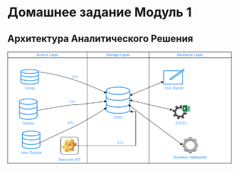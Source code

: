 # Домашнее задание Модуль 1
## Архитектура Аналитического Решения
![DWH](https://github.com/pashavill/data-engineering-learning/blob/main/DE-101/Module01/DWH.png)
